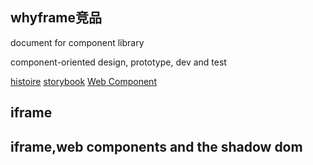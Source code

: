 
## whyframe竞品

document for component library

component-oriented design, prototype, dev and test


[histoire](https://histoire.dev/)
[storybook](https://storybook.js.org/)
[Web Component](https://webcomponents.dev/)

## iframe

## iframe,web components and the shadow dom

